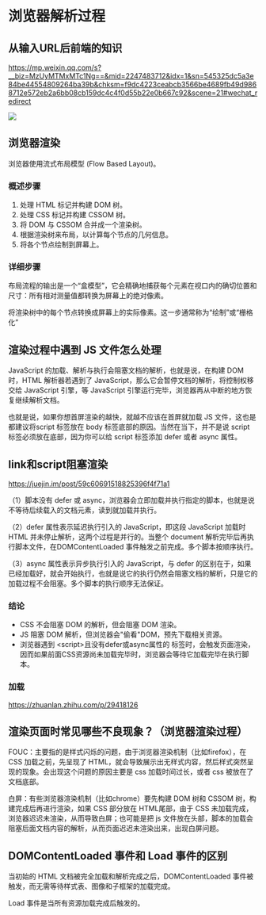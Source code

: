 # 浏览器解析过程

## 从输入URL后前端的知识

<https://mp.weixin.qq.com/s?__biz=MzUyMTMxMTc1Ng==&mid=2247483712&idx=1&sn=545325dc5a3e84be44554809264ba39b&chksm=f9dc4223ceabcb3566be4689fb49d9868712e572eb2a6bb08cb159dc4c4f0d55b22e0b667c92&scene=21#wechat_redirect>

![](./640.webp)

## 浏览器渲染

浏览器使用流式布局模型 (Flow Based Layout)。

### 概述步骤

1. 处理 HTML 标记并构建 DOM 树。
2. 处理 CSS 标记并构建 CSSOM 树。
3. 将 DOM 与 CSSOM 合并成一个渲染树。
4. 根据渲染树来布局，以计算每个节点的几何信息。
5. 将各个节点绘制到屏幕上。

### 详细步骤

布局流程的输出是一个“盒模型”，它会精确地捕获每个元素在视口内的确切位置和尺寸：所有相对测量值都转换为屏幕上的绝对像素。

将渲染树中的每个节点转换成屏幕上的实际像素。这一步通常称为“绘制”或“栅格化”

## 渲染过程中遇到 JS 文件怎么处理

JavaScript 的加载、解析与执行会阻塞文档的解析，也就是说，在构建 DOM 时，HTML 解析器若遇到了 JavaScript，那么它会暂停文档的解析，将控制权移交给 JavaScript 引擎，等 JavaScript 引擎运行完毕，浏览器再从中断的地方恢复继续解析文档。

也就是说，如果你想首屏渲染的越快，就越不应该在首屏就加载 JS 文件，这也是都建议将script 标签放在 body 标签底部的原因。当然在当下，并不是说 script 标签必须放在底部，因为你可以给 script 标签添加 defer 或者 async 属性。

## link和script阻塞渲染

<https://juejin.im/post/59c60691518825396f4f71a1>

（1）脚本没有 defer 或 async，浏览器会立即加载并执行指定的脚本，也就是说不等待后续载入的文档元素，读到就加载并执行。

（2）defer 属性表示延迟执行引入的 JavaScript，即这段 JavaScript 加载时 HTML 并未停止解析，这两个过程是并行的。当整个 document 解析完毕后再执行脚本文件，在DOMContentLoaded 事件触发之前完成。多个脚本按顺序执行。

（3）async 属性表示异步执行引入的 JavaScript，与 defer 的区别在于，如果已经加载好，就会开始执行，也就是说它的执行仍然会阻塞文档的解析，只是它的加载过程不会阻塞。多个脚本的执行顺序无法保证。

### 结论

- CSS 不会阻塞 DOM 的解析，但会阻塞 DOM 渲染。
- JS 阻塞 DOM 解析，但浏览器会"偷看"DOM，预先下载相关资源。
- 浏览器遇到 \<script>且没有defer或async属性的 标签时，会触发页面渲染，因而如果前面CSS资源尚未加载完毕时，浏览器会等待它加载完毕在执行脚本。

### 加载

<https://zhuanlan.zhihu.com/p/29418126>

## 渲染页面时常见哪些不良现象？（浏览器渲染过程）

FOUC：主要指的是样式闪烁的问题，由于浏览器渲染机制（比如firefox），在 CSS 加载之前，先呈现了 HTML，就会导致展示出无样式内容，然后样式突然呈现的现象。会出现这个问题的原因主要是 css 加载时间过长，或者 css 被放在了文档底部。

白屏：有些浏览器渲染机制（比如chrome）要先构建 DOM 树和 CSSOM 树，构建完成后再进行渲染，如果 CSS 部分放在 HTML尾部，由于 CSS 未加载完成，浏览器迟迟未渲染，从而导致白屏；也可能是把 js 文件放在头部，脚本的加载会阻塞后面文档内容的解析，从而页面迟迟未渲染出来，出现白屏问题。

## DOMContentLoaded 事件和 Load 事件的区别

当初始的 HTML 文档被完全加载和解析完成之后，DOMContentLoaded 事件被触发，而无需等待样式表、图像和子框架的加载完成。

Load 事件是当所有资源加载完成后触发的。
